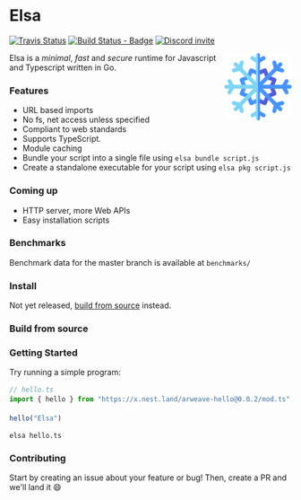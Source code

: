 # Elsa

[![Travis Status](https://travis-ci.com/elsaland/elsa.svg?branch=master)](https://travis-ci.com/elsaland/elsa) [![Build Status - Badge][]][Build status] [![Discord invite][]][Discord invite link]

<img align="right" src=assets/logo.svg height="120px">

Elsa is a _minimal_, _fast_ and _secure_ runtime for Javascript and Typescript written in Go.

### Features

- URL based imports
- No fs, net access unless specified
- Compliant to web standards
- Supports TypeScript.
- Module caching
- Bundle your script into a single file using `elsa bundle script.js`
- Create a standalone executable for your script using `elsa pkg script.js`

### Coming up

- HTTP server, more Web APIs
- Easy installation scripts

### Benchmarks

Benchmark data for the master branch is available at `benchmarks/`

### Install

Not yet released, [build from source](#build-from-source) instead.

### Build from source

### Getting Started

Try running a simple program:

```typescript
// hello.ts
import { hello } from "https://x.nest.land/arweave-hello@0.0.2/mod.ts";

hello("Elsa")
```

```shell script
elsa hello.ts
```

### Contributing

Start by creating an issue about your feature or bug! Then, create a PR and we'll land it :smile:


[Build Status - Badge]: https://github.com/elsaland/elsa/workflows/Build/badge.svg
[Build status]: https://github.com/elsaland/elsa/actions
[Discord invite]: https://img.shields.io/discord/757562931725467709?color=697EC4&label=Discord&logo=discord&logoColor=FDFEFE&style=flat-square
[Discord invite link]: https://discord.gg/Dw534ZY
